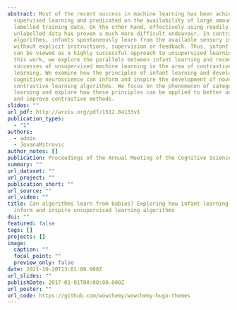 ```yaml
---
abstract: Most of the recent success in machine learning has been achieved in
  supervised learning and predicated on the availability of large amounts of
  labelled training data. On the other hand, effectively using readily available
  unlabelled data has proven a much more difficult endeavour. In contrast to
  algorithms, infants spontaneously learn from the available sensory information
  without explicit instructions, supervision or feedback. Thus, infant learning
  can be viewed as a highly successful approach to unsupervised learning.  In
  this work, we explore the parallels between infant learning and recent
  successes of unsupervised machine learning in the area of contrastive
  learning. We examine how the principles of infant learning and developmental
  cognitive neuroscience can inform and inspire the development of novel
  contrastive learning algorithms. We focus on the phenomenon of category
  learning and explore how these principles can be applied to better understand
  and improve contrastive methods.
slides: ""
url_pdf: http://arxiv.org/pdf/1512.04133v1
publication_types:
  - "1"
authors:
  - admin
  - JovanaMitrovic
author_notes: []
publication: Proceedings of the Annual Meeting of the Cognitive Science Society
summary: ""
url_dataset: ""
url_project: ""
publication_short: ""
url_source: ""
url_video: ""
title: Can algorithms learn from babies? Exploring how infant learning can
  inform and inspire unsupervised learning algorithms
doi: ""
featured: false
tags: []
projects: []
image:
  caption: ""
  focal_point: ""
  preview_only: false
date: 2021-10-20T13:01:00.000Z
url_slides: ""
publishDate: 2017-01-01T00:00:00.000Z
url_poster: ""
url_code: https://github.com/wowchemy/wowchemy-hugo-themes
---
```

